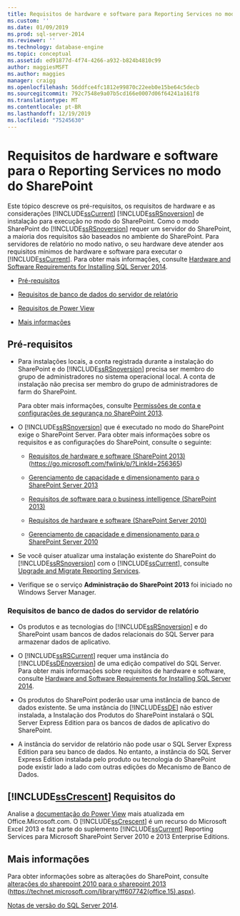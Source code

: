 ```yaml
---
title: Requisitos de hardware e software para Reporting Services no modo do SharePoint | Microsoft Docs
ms.custom: ''
ms.date: 01/09/2019
ms.prod: sql-server-2014
ms.reviewer: ''
ms.technology: database-engine
ms.topic: conceptual
ms.assetid: ed91877d-4f74-4266-a932-b824b4810c99
author: maggiesMSFT
ms.author: maggies
manager: craigg
ms.openlocfilehash: 56ddfce4fc1812e99870c22eeb0e15be64c5decb
ms.sourcegitcommit: 792c7548e9a07b5cd166e0007d06f64241a161f8
ms.translationtype: MT
ms.contentlocale: pt-BR
ms.lasthandoff: 12/19/2019
ms.locfileid: "75245630"
---
```

# <a name="hardware-and-software-requirements-for-reporting-services-in-sharepoint-mode"></a>Requisitos de hardware e software para o Reporting Services no modo do SharePoint

  Este tópico descreve os pré-requisitos, os requisitos de hardware e as considerações [!INCLUDE[ssCurrent](../../includes/sscurrent-md.md)] [!INCLUDE[ssRSnoversion](../../includes/ssrsnoversion-md.md)] de instalação para execução no modo do SharePoint. Como o modo SharePoint do [!INCLUDE[ssRSnoversion](../../includes/ssrsnoversion-md.md)] requer um servidor do SharePoint, a maioria dos requisitos são baseados no ambiente do SharePoint. Para servidores de relatório no modo nativo, o seu hardware deve atender aos requisitos mínimos de hardware e software para executar o [!INCLUDE[ssCurrent](../../includes/sscurrent-md.md)]. Para obter mais informações, consulte [Hardware and Software Requirements for Installing SQL Server 2014](hardware-and-software-requirements-for-installing-sql-server.md).  
  
-   [Pré-requisitos](#bkmk_prereq)  
  
-   [Requisitos de banco de dados do servidor de relatório](#bkmk_report_server_database)  
  
-   [Requisitos de Power View](#bkmk_powerview)  
  
-   [Mais informações](#bkmk_more_information)  
  
##  <a name="bkmk_prereq"></a>Pré-requisitos  
  
-   Para instalações locais, a conta registrada durante a instalação do SharePoint e do [!INCLUDE[ssRSnoversion](../../includes/ssrsnoversion-md.md)] precisa ser membro do grupo de administradores no sistema operacional local. A conta de instalação não precisa ser membro do grupo de administradores de farm do SharePoint.  
  
     Para obter mais informações, consulte [Permissões de conta e configurações de segurança no SharePoint 2013](https://technet.microsoft.com/library/cc678863.aspx).  
  
-   O [!INCLUDE[ssRSnoversion](../../includes/ssrsnoversion-md.md)] que é executado no modo do SharePoint exige o SharePoint Server. Para obter mais informações sobre os requisitos e as configurações do SharePoint, consulte o seguinte:  
  
    -   [Requisitos de hardware e software (SharePoint 2013)](https://go.microsoft.com/fwlink/p/?LinkId=256365) (https://go.microsoft.com/fwlink/p/?LinkId=256365)  
  
    -   [Gerenciamento de capacidade e dimensionamento para o SharePoint Server 2013](https://technet.microsoft.com/library/cc261700.aspx)  
  
    -   [Requisitos de software para o business intelligence (SharePoint 2013)](https://go.microsoft.com/fwlink/p/?LinkId=256367)  
  
    -   [Requisitos de hardware e software (SharePoint Server 2010)](https://technet.microsoft.com/library/cc262485\(v=office.14\))  
  
    -   [Gerenciamento de capacidade e dimensionamento para o SharePoint Server 2010](https://technet.microsoft.com/library/cc261700.aspx\(v=office.14\))  
  
-   Se você quiser atualizar uma instalação existente do SharePoint do [!INCLUDE[ssRSnoversion](../../includes/ssrsnoversion-md.md)] com o [!INCLUDE[ssCurrent](../../includes/sscurrent-md.md)], consulte [Upgrade and Migrate Reporting Services](../../reporting-services/install-windows/upgrade-and-migrate-reporting-services.md).  
  
-   Verifique se o serviço **Administração do SharePoint 2013** foi iniciado no Windows Server Manager.  
  
###  <a name="bkmk_report_server_database"></a>Requisitos de banco de dados do servidor de relatório  
  
-   Os produtos e as tecnologias do [!INCLUDE[ssRSnoversion](../../includes/ssrsnoversion-md.md)] e do SharePoint usam bancos de dados relacionais do SQL Server para armazenar dados de aplicativo.  
  
-   O [!INCLUDE[ssRSCurrent](../../includes/ssrscurrent-md.md)] requer uma instância do [!INCLUDE[ssDEnoversion](../../includes/ssdenoversion-md.md)] de uma edição compatível do SQL Server. Para obter mais informações sobre requisitos de hardware e software, consulte [Hardware and Software Requirements for Installing SQL Server 2014](hardware-and-software-requirements-for-installing-sql-server.md).  
  
-   Os produtos do SharePoint poderão usar uma instância de banco de dados existente. Se uma instância do [!INCLUDE[ssDE](../../includes/ssde-md.md)] não estiver instalada, a Instalação dos Produtos do SharePoint instalará o SQL Server Express Edition para os bancos de dados de aplicativo do SharePoint.  
  
-   A instância do servidor de relatório não pode usar o SQL Server Express Edition para seu banco de dados. No entanto, a instância do SQL Server Express Edition instalada pelo produto ou tecnologia do SharePoint pode existir lado a lado com outras edições do Mecanismo de Banco de Dados.  
  
##  <a name="bkmk_powerview"></a>[!INCLUDE[ssCrescent](../../includes/sscrescent-md.md)] Requisitos do

 Analise a [documentação do Power View](https://office.microsoft.com/excel-help/power-view-explore-visualize-and-present-your-data-HA102835634.aspx) mais atualizada em Office.Microsoft.com. O [!INCLUDE[ssCrescent](../../includes/sscrescent-md.md)] é um recurso do Microsoft Excel 2013 e faz parte do suplemento [!INCLUDE[ssCurrent](../../includes/sscurrent-md.md)] Reporting Services para Microsoft SharePoint Server 2010 e 2013 Enterprise Editions.  
  
##  <a name="bkmk_more_information"></a>Mais informações

 Para obter informações sobre as alterações do SharePoint, consulte [alterações do sharepoint 2010 para o sharepoint 2013](https://technet.microsoft.com/library/ff607742\(office.15\).aspx) (https://technet.microsoft.com/library/ff607742(office.15).aspx).  
  
 [Notas de versão do SQL Server 2014](https://go.microsoft.com/fwlink/?LinkID=296445).  
  
